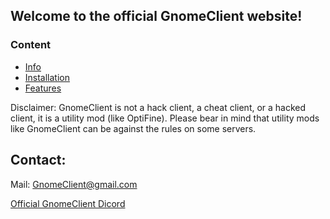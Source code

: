 
## Welcome to the official GnomeClient website!
### Content
- [Info](https://gnomeclientdevs.github.io/GnomeClient/info)
- [Installation](https://gnomeclientdevs.github.io/GnomeClient/installation)
- [Features](https://gnomeclientdevs.github.io/GnomeClient/features)

Disclaimer: GnomeClient is not a hack client, a cheat client, or a hacked client, it is a utility mod (like OptiFine). Please bear in mind that utility mods like GnomeClient can be against the rules on some servers.

## Contact:

Mail: GnomeClient@gmail.com

[Official GnomeClient Dicord](https://discord.gg/PStyYfM)
